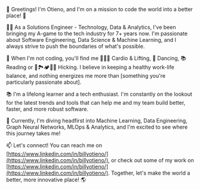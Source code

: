 👋 Greetings! I'm Otieno, and I'm on a mission to code the world into a better place! 🚀

🧑‍💻 As a Solutions Engineer - Technology, Data & Analytics, I've been bringing my A-game to the tech industry for 7+ years now. I'm passionate about Software Engineering, Data Science & Machine Learning, and I always strive to push the boundaries of what's possible.

🚀 When I'm not coding, you'll find me 🏋🏻‍♀️ Cardio & Lifting, 🕺 Dancing, 📚 Reading or 🥾🏞️🏕🧗🚵 Hicking. I believe in keeping a healthy work-life balance, and nothing energizes me more than [something you're particularly passionate about].

📚 I'm a lifelong learner and a tech enthusiast. I'm constantly on the lookout for the latest trends and tools that can help me and my team build better, faster, and more robust software.

🌱 Currently, I'm diving headfirst into Machine Learning, Data Engineering, Graph Neural Networks, MLOps & Analytics, and I'm excited to see where this journey takes me!

📫 Let's connect! You can reach me on [https://www.linkedin.com/in/billyotieno/](https://www.linkedin.com/in/billyotieno/), or check out some of my work on [https://www.linkedin.com/in/billyotieno/](https://www.linkedin.com/in/billyotieno/). Together, let's make the world a better, more innovative place! 🌎

